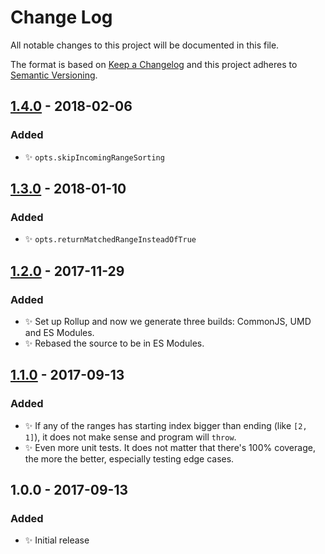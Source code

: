 # Change Log

All notable changes to this project will be documented in this file.

The format is based on [Keep a Changelog](http://keepachangelog.com/)
and this project adheres to [Semantic Versioning](http://semver.org/).

## [1.4.0] - 2018-02-06

### Added

* ✨ `opts.skipIncomingRangeSorting`

## [1.3.0] - 2018-01-10

### Added

* ✨ `opts.returnMatchedRangeInsteadOfTrue`

## [1.2.0] - 2017-11-29

### Added

* ✨ Set up Rollup and now we generate three builds: CommonJS, UMD and ES Modules.
* ✨ Rebased the source to be in ES Modules.

## [1.1.0] - 2017-09-13

### Added

* ✨ If any of the ranges has starting index bigger than ending (like `[2, 1]`), it does not make sense and program will `throw`.
* ✨ Even more unit tests. It does not matter that there's 100% coverage, the more the better, especially testing edge cases.

## 1.0.0 - 2017-09-13

### Added

* ✨ Initial release

[1.4.0]: https://github.com/codsen/ranges-is-index-within/compare/v1.3.0...v1.4.0
[1.3.0]: https://github.com/codsen/ranges-is-index-within/compare/v1.2.0...v1.3.0
[1.2.0]: https://github.com/codsen/ranges-is-index-within/compare/v1.1.0...v1.2.0
[1.1.0]: https://github.com/codsen/ranges-is-index-within/compare/v1.0.0...v1.1.0
